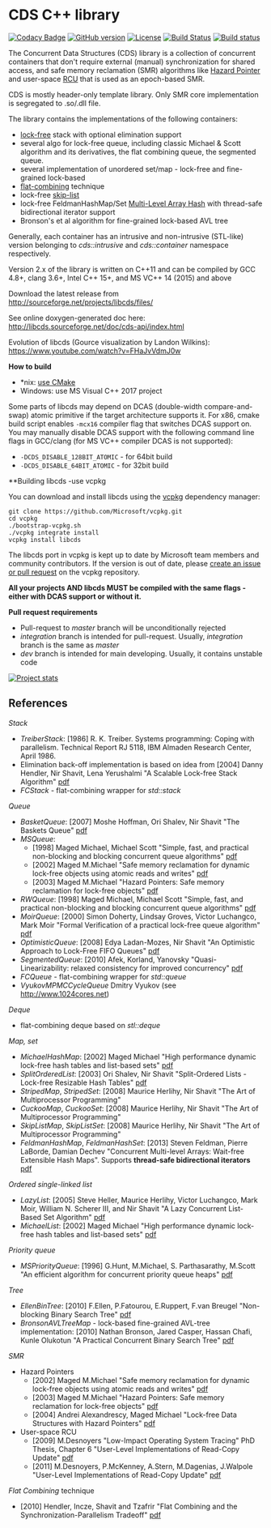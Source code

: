 CDS C++ library
===============
[![Codacy Badge](https://api.codacy.com/project/badge/Grade/7391e3f221244134bd343cdde7b7deb6)](https://app.codacy.com/manual/khizmax/libcds?utm_source=github.com&utm_medium=referral&utm_content=khizmax/libcds&utm_campaign=Badge_Grade_Settings)
[![GitHub version](https://badge.fury.io/gh/khizmax%2Flibcds.svg)](http://badge.fury.io/gh/khizmax%2Flibcds)
[![License](https://img.shields.io/:license-boost-blue.svg?style=round-square)](https://github.com/khizmax/libcds/blob/master/LICENSE)
[![Build Status](https://travis-ci.org/khizmax/libcds.svg?branch=dev)](https://travis-ci.org/khizmax/libcds)
[![Build status](https://ci.appveyor.com/api/projects/status/github/khizmax/libcds?branch=dev&svg=true)](https://ci.appveyor.com/project/khizmax/libcds)

<!---
The coverity dataset is about 4G of size and about 1G in compressed state so it is a problem to upload it to the coverity server
[![Coverity Scan Build Status](https://scan.coverity.com/projects/4445/badge.svg)](https://scan.coverity.com/projects/4445)
-->

The Concurrent Data Structures (CDS) library is a collection of concurrent containers
that don't require external (manual) synchronization for shared access, and safe memory reclamation (SMR) 
algorithms like [Hazard Pointer](http://en.wikipedia.org/wiki/Hazard_pointer) 
and user-space [RCU](http://en.wikipedia.org/wiki/Read-copy-update) that is used as an epoch-based SMR.

CDS is mostly header-only template library. Only SMR core implementation is segregated to .so/.dll file.

The library contains the implementations of the following containers:
  - [lock-free](http://en.wikipedia.org/wiki/Non-blocking_algorithm) stack with optional elimination support
  - several algo for lock-free queue, including classic Michael & Scott algorithm and its derivatives,
    the flat combining queue, the segmented queue.
  - several implementation of unordered set/map - lock-free and fine-grained lock-based
  - [flat-combining](http://mcg.cs.tau.ac.il/projects/projects/flat-combining) technique
  - lock-free [skip-list](http://en.wikipedia.org/wiki/Skip_list)
  - lock-free FeldmanHashMap/Set [Multi-Level Array Hash](http://samos-conference.com/Resources_Samos_Websites/Proceedings_Repository_SAMOS/2013/Files/2013-IC-20.pdf)
    with thread-safe bidirectional iterator support
  - Bronson's et al algorithm for fine-grained lock-based AVL tree
  
Generally, each container has an intrusive and non-intrusive (STL-like) version belonging to 
*cds::intrusive* and *cds::container* namespace respectively. 

Version 2.x of the library is written on C++11 and can be compiled by GCC 4.8+, clang 3.6+, Intel C++ 15+, 
and MS VC++ 14 (2015) and above

Download the latest release from http://sourceforge.net/projects/libcds/files/

See online doxygen-generated doc here: http://libcds.sourceforge.net/doc/cds-api/index.html

Evolution of libcds (Gource visualization by Landon Wilkins): https://www.youtube.com/watch?v=FHaJvVdmJ0w

**How to build**
   - *nix: [use CMake](build/cmake/readme.md)
   - Windows: use MS Visual C++ 2017 project

Some parts of libcds may depend on DCAS (double-width compare-and-swap) atomic primitive if
the target architecture supports it. For x86, cmake build script enables `-mcx16` compiler flag that
switches DCAS support on. You may manually disable DCAS support with the following command line flags
in GCC/clang (for MS VC++ compiler DCAS is not supported):
  - `-DCDS_DISABLE_128BIT_ATOMIC` - for 64bit build
  - `-DCDS_DISABLE_64BIT_ATOMIC` - for 32bit build
  
**Building libcds -use vcpkg

You can download and install libcds using the [vcpkg](https://github.com/Microsoft/vcpkg) dependency manager:
   
    git clone https://github.com/Microsoft/vcpkg.git
    cd vcpkg
    ./bootstrap-vcpkg.sh
    ./vcpkg integrate install
    vcpkg install libcds
    
The libcds port in vcpkg is kept up to date by Microsoft team members and community contributors. If the version is out of date, please [create an issue or pull request](https://github.com/Microsoft/vcpkg) on the vcpkg repository.

**All your projects AND libcds MUST be compiled with the same flags - either with DCAS support or without it.**
   
   
**Pull request requirements**
- Pull-request to *master* branch will be unconditionally rejected
- *integration* branch is intended for pull-request. Usually, *integration* branch is the same as *master*
- *dev* branch is intended for main developing. Usually, it contains unstable code

[![Project stats](https://www.openhub.net/p/khizmax-libcds/widgets/project_thin_badge.gif)](https://www.openhub.net/p/khizmax-libcds)

References
----------
*Stack*
  - *TreiberStack*: [1986] R. K. Treiber. Systems programming: Coping with parallelism. Technical Report RJ 5118, IBM Almaden Research Center, April 1986.
  - Elimination back-off implementation is based on idea from [2004] Danny Hendler, Nir Shavit, Lena Yerushalmi "A Scalable Lock-free Stack Algorithm"
        [pdf](http://people.csail.mit.edu/shanir/publications/Lock_Free.pdf)
  - *FCStack* - flat-combining wrapper for *std::stack*
        
*Queue*
  - *BasketQueue*: [2007] Moshe Hoffman, Ori Shalev, Nir Shavit "The Baskets Queue"
        [pdf](http://people.csail.mit.edu/shanir/publications/Baskets%20Queue.pdf)
  - *MSQueue*:
    * [1998] Maged Michael, Michael Scott "Simple, fast, and practical non-blocking and blocking concurrent queue algorithms"
        [pdf](http://www.cs.rochester.edu/~scott/papers/1996_PODC_queues.pdf)
    * [2002] Maged M.Michael "Safe memory reclamation for dynamic lock-free objects using atomic reads and writes"
        [pdf](http://www.research.ibm.com/people/m/michael/podc-2002.pdf)
    * [2003] Maged M.Michael "Hazard Pointers: Safe memory reclamation for lock-free objects"
        [pdf](http://www.research.ibm.com/people/m/michael/ieeetpds-2004.pdf)
  - *RWQueue*: [1998] Maged Michael, Michael Scott "Simple, fast, and practical non-blocking and blocking concurrent queue algorithms"
        [pdf](http://www.cs.rochester.edu/~scott/papers/1996_PODC_queues.pdf)
  - *MoirQueue*: [2000] Simon Doherty, Lindsay Groves, Victor Luchangco, Mark Moir "Formal Verification of a practical lock-free queue algorithm"
        [pdf](http://citeseerx.ist.psu.edu/viewdoc/download?doi=10.1.1.87.9954&rep=rep1&type=pdf)
  - *OptimisticQueue*: [2008] Edya Ladan-Mozes, Nir Shavit "An Optimistic Approach to Lock-Free FIFO Queues"
        [pdf](https://people.csail.mit.edu/edya/publications/OptimisticFIFOQueue-journal.pdf)
  - *SegmentedQueue*: [2010] Afek, Korland, Yanovsky "Quasi-Linearizability: relaxed consistency for improved concurrency"
        [pdf](http://mcg.cs.tau.ac.il/papers/opodis2010-quasi.pdf)
  - *FCQueue* - flat-combining wrapper for *std::queue*
  - *VyukovMPMCCycleQueue* Dmitry Vyukov (see http://www.1024cores.net)

*Deque*
  - flat-combining deque based on *stl::deque*

*Map, set*
  - *MichaelHashMap*: [2002] Maged Michael "High performance dynamic lock-free hash tables and list-based sets"
        [pdf](http://www.research.ibm.com/people/m/michael/spaa-2002.pdf)
  - *SplitOrderedList*: [2003] Ori Shalev, Nir Shavit "Split-Ordered Lists - Lock-free Resizable Hash Tables"
        [pdf](http://people.csail.mit.edu/shanir/publications/Split-Ordered_Lists.pdf)
  - *StripedMap*, *StripedSet*: [2008] Maurice Herlihy, Nir Shavit "The Art of Multiprocessor Programming"
  - *CuckooMap*, *CuckooSet*: [2008] Maurice Herlihy, Nir Shavit "The Art of Multiprocessor Programming"
  - *SkipListMap*, *SkipListSet*: [2008] Maurice Herlihy, Nir Shavit "The Art of Multiprocessor Programming"
  - *FeldmanHashMap*, *FeldmanHashSet*: [2013] Steven Feldman, Pierre LaBorde, Damian Dechev "Concurrent Multi-level Arrays:
        Wait-free Extensible Hash Maps". Supports **thread-safe bidirectional iterators**
        [pdf](http://samos-conference.com/Resources_Samos_Websites/Proceedings_Repository_SAMOS/2013/Files/2013-IC-20.pdf)
        
*Ordered single-linked list*
  - *LazyList*: [2005] Steve Heller, Maurice Herlihy, Victor Luchangco, Mark Moir, William N. Scherer III, and Nir Shavit "A Lazy Concurrent List-Based Set Algorithm"
        [pdf](http://people.csail.mit.edu/shanir/publications/Lazy_Concurrent.pdf)
  - *MichaelList*: [2002] Maged Michael "High performance dynamic lock-free hash tables and list-based sets"
        [pdf](http://www.research.ibm.com/people/m/michael/spaa-2002.pdf)

*Priority queue*
  - *MSPriorityQueue*: [1996] G.Hunt, M.Michael, S. Parthasarathy, M.Scott "An efficient algorithm for concurrent priority queue heaps"
        [pdf](http://web.cse.ohio-state.edu/dmrl/papers/heap96.pdf)

*Tree*
  - *EllenBinTree*: [2010] F.Ellen, P.Fatourou, E.Ruppert, F.van Breugel "Non-blocking Binary Search Tree"
        [pdf](http://citeseerx.ist.psu.edu/viewdoc/download?doi=10.1.1.232.7881&rep=rep1&type=pdf)
  - *BronsonAVLTreeMap* - lock-based fine-grained AVL-tree implementation: 
        [2010] Nathan Bronson, Jared Casper, Hassan Chafi, Kunle Olukotun "A Practical Concurrent Binary Search Tree"
        [pdf](https://ppl.stanford.edu/papers/ppopp207-bronson.pdf)

*SMR*
  - Hazard Pointers
    * [2002] Maged M.Michael "Safe memory reclamation for dynamic lock-free objects using atomic reads and writes" 
             [pdf](http://www.research.ibm.com/people/m/michael/podc-2002.pdf)
    * [2003] Maged M.Michael "Hazard Pointers: Safe memory reclamation for lock-free objects" 
             [pdf](http://www.research.ibm.com/people/m/michael/ieeetpds-2004.pdf)
    * [2004] Andrei Alexandrescy, Maged Michael "Lock-free Data Structures with Hazard Pointers" 
             [pdf](http://www.researchgate.net/profile/Andrei_Alexandrescu/publication/252573326_Lock-Free_Data_Structures_with_Hazard_Pointers/links/0deec529e7804288fe000000.pdf)
  - User-space RCU
    * [2009] M.Desnoyers "Low-Impact Operating System Tracing" PhD Thesis,
             Chapter 6 "User-Level Implementations of Read-Copy Update"
             [pdf](http://www.lttng.org/files/thesis/desnoyers-dissertation-2009-12-v27.pdf)
    * [2011] M.Desnoyers, P.McKenney, A.Stern, M.Dagenias, J.Walpole "User-Level
             Implementations of Read-Copy Update"
             [pdf](http://www.dorsal.polymtl.ca/sites/www.dorsal.polymtl.ca/files/publications/desnoyers-ieee-urcu-submitted.pdf)

*Flat Combining* technique
  - [2010] Hendler, Incze, Shavit and Tzafrir "Flat Combining and the Synchronization-Parallelism Tradeoff"
            [pdf](http://www.cs.bgu.ac.il/~hendlerd/papers/flat-combining.pdf)
